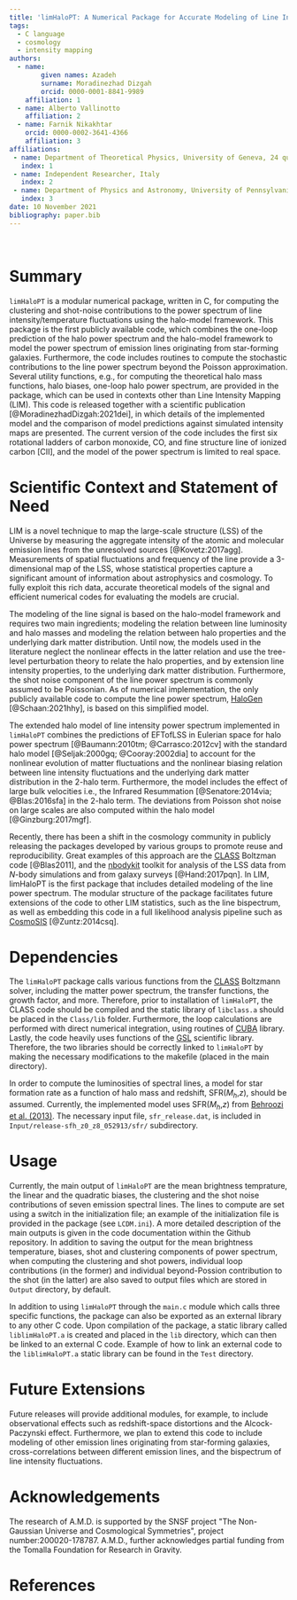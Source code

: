 ```yaml
---
title: 'limHaloPT: A Numerical Package for Accurate Modeling of Line Intensity Power Spectrum'
tags:
  - C language
  - cosmology
  - intensity mapping
authors:
  - name:
        given names: Azadeh 
        surname: Moradinezhad Dizgah
        orcid: 0000-0001-8841-9989
    affiliation: 1
  - name: Alberto Vallinotto  
    affiliation: 2
  - name: Farnik Nikakhtar
    orcid: 0000-0002-3641-4366
    affiliation: 3
affiliations:
 - name: Department of Theoretical Physics, University of Geneva, 24 quai Ernest Ansermet, 1211 Geneva 4, Switzerland
   index: 1
 - name: Independent Researcher, Italy
   index: 2  
 - name: Department of Physics and Astronomy, University of Pennsylvania, 209 S. 33rd St., Philadelphia, PA 19104, USA
   index: 3   
date: 10 November 2021
bibliography: paper.bib
---
```


&nbsp;
&nbsp;
&nbsp;



# Summary

`limHaloPT` is a modular numerical package, written in C, for computing the clustering and shot-noise contributions to the power spectrum of line intensity/temperature fluctuations using the halo-model framework. This package is the first publicly available code, which combines the one-loop prediction of the halo power spectrum and the halo-model framework to model the power spectrum of emission lines originating from star-forming galaxies. Furthermore, the code includes routines to compute the stochastic contributions to the line power spectrum beyond the Poisson approximation. Several utility functions, e.g., for computing the theoretical halo mass functions, halo biases, one-loop halo power spectrum, are provided in the package, which can be used in contexts other than Line Intensity Mapping (LIM). This code is released together with a scientific publication [@MoradinezhadDizgah:2021dei], in which details of the implemented model and the comparison of model predictions against simulated intensity maps are presented. The current version of the code includes the first six rotational ladders of carbon monoxide, CO, and fine structure line of ionized carbon [CII], and the model of the power spectrum is limited to real space.


# Scientific Context and Statement of Need

LIM is a novel technique to map the large-scale structure (LSS) of the Universe by measuring the aggregate intensity of the atomic and molecular emission lines from the unresolved sources [@Kovetz:2017agg]. Measurements of spatial fluctuations and frequency of the line provide a 3-dimensional map of the LSS, whose statistical properties capture a significant amount of information about astrophysics and cosmology. To fully exploit this rich data, accurate theoretical models of the signal and efficient numerical codes for evaluating the models are crucial.

The modeling of the line signal is based on the halo-model framework and requires two main ingredients; modeling the relation between line luminosity and halo masses and modeling the relation between halo properties and the underlying dark matter distribution. Until now, the models used in the literature neglect the nonlinear effects in the latter relation and use the tree-level perturbation theory to relate the halo properties, and by extension line intensity properties, to the underlying dark matter distribution. Furthermore, the shot noise component of the line power spectrum is commonly assumed to be Poissonian. As of numerical implementation, the only publicly available code to compute the line power spectrum, [HaloGen](https://github.com/EmmanuelSchaan/HaloGen/tree/LIM) [@Schaan:2021hhy], is based on this simplified model.

The extended halo model of line intensity power spectrum implemented in `limHaloPT` combines the predictions of EFTofLSS in Eulerian space for halo power spectrum [@Baumann:2010tm; @Carrasco:2012cv] with the standard halo model [@Seljak:2000gq; @Cooray:2002dia] to account for the nonlinear evolution of matter fluctuations and the nonlinear biasing relation between line intensity fluctuations and the underlying dark matter distribution in the 2-halo term. Furthermore, the model includes the effect of large bulk velocities i.e., the Infrared Resummation [@Senatore:2014via; @Blas:2016sfa] in the 2-halo term. The deviations from Poisson shot noise on large scales are also computed within the halo model [@Ginzburg:2017mgf].

Recently, there has been a shift in the cosmology community in publicly releasing the packages developed by various groups to promote reuse and reproducibility. Great examples of this approach are the [CLASS](https://github.com/lesgourg/class_public) Boltzman code [@Blas2011], and the [nbodykit](https://nbodykit.readthedocs.io/en/latest/) toolkit for analysis of the LSS data from $N$-body simulations and from galaxy surveys [@Hand:2017pqn]. In LIM, limHaloPT is the first package that includes detailed modeling of the line power spectrum. The modular structure of the package facilitates future extensions of the code to other LIM statistics, such as the line bispectrum, as well as embedding this code in a full likelihood analysis pipeline such as [CosmoSIS](https://bitbucket.org/joezuntz/cosmosis/wiki/Home) [@Zuntz:2014csq].


# Dependencies

The `limHaloPT` package calls various functions from the [CLASS](https://github.com/lesgourg/class_public) Boltzmann solver, including the matter power spectrum, the transfer functions, the growth factor, and more. Therefore, prior to installation of `limHaloPT`, the CLASS code should be compiled and the static library of `libclass.a` should be placed in the `Class/lib` folder. Furthermore, the loop calculations are performed with direct numerical integration, using routines of [CUBA](http://www.feynarts.de/cuba/) library. Lastly, the code heavily uses functions of the [GSL](https://www.gnu.org/software/gsl/doc/html/) scientific library. Therefore, the two libraries should be correctly linked to `limHaloPT` by making the necessary modifications to the makefile (placed in the main directory).

In order to compute the luminosities of spectral lines, a model for star formation rate as a function of halo mass and redshift, SFR($M_h$,$z$), should be assumed. Currently, the implemented model uses SFR($M_h$,$z$) from [Behroozi et al. (2013)](https://arxiv.org/abs/1207.6105). The necessary input file, `sfr_release.dat`, is included in `Input/release-sfh_z0_z8_052913/sfr/` subdirectory.


# Usage

Currently, the main output of `limHaloPT` are the mean brightness temprature, the linear and the quadratic biases, the clustering and the shot noise contributions of seven emission spectral lines. The lines to compute are set using a switch in the initialization file; an example of the initialization file is provided in the package (see `LCDM.ini`). A more detailed description of the main outputs is given in the code documentation within the Github repository. In addition to saving the output for the mean brightness temperature, biases, shot and clustering components of power spectrum, when computing the clustering and shot powers, individual loop contributions (in the former) and individual beyond-Possion contribution to the shot (in the latter) are also saved to output files which are stored in `Output` directory, by default.

In addition to using `limHaloPT` through the `main.c` module which calls three specific functions, the package can also be exported as an external library to any other C code. Upon compilation of the package, a static library called `liblimHaloPT.a` is created and placed in the `lib` directory, which can then be linked to an external C code. Example of how to link an external code to the `liblimHaloPT.a` static library can be found in the `Test` directory.



# Future Extensions 

Future releases will provide additional modules, for example, to include observational effects such as redshift-space distortions and the Alcock-Paczynski effect. Furthermore, we plan to extend this code to include modeling of other emission lines originating from star-forming galaxies, cross-correlations between different emission lines, and the bispectrum of line intensity fluctuations. 


# Acknowledgements

The research of A.M.D. is supported by the SNSF project "The  Non-Gaussian  Universe and  Cosmological Symmetries", project number:200020-178787. A.M.D., further acknowledges partial funding from the Tomalla Foundation for Research in Gravity.


# References


